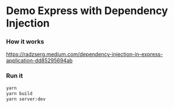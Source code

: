 # Demo Express with Dependency Injection

### How it works
https://radzserg.medium.com/dependency-injection-in-express-application-dd85295694ab

### Run it

```sh
yarn 
yarn build
yarn server:dev
```
